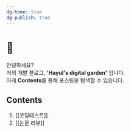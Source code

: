 ```yaml
---
dg-home: true
dg-publish: true
---
```


# 🌱

안녕하세요?  
저의 개발 블로그, **'Hayul's digital garden'** 입니다.  
아래 **Contents**를 통해 포스팅을 탐색할 수 있습니다. 

## Contents
1. [[코딩테스트]]
2. [[논문 리뷰]]

